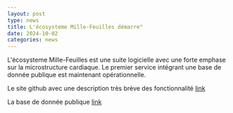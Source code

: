 ```yaml
---
layout: post
type: news
title: L'écosysteme Mille-Feuilles démarre"
date: 2024-10-02
categories: news
---
```


L'écosysteme Mille-Feuilles est une suite logicielle avec une forte emphase sur la microstructure cardiaque.
Le premier service intégrant une base de donnée publique est maintenant opérationnelle.

Le site github avec une description très brève des fonctionnalité
[link](https://github.com/valeryozenne/Mille-Feuilles)

La base de donnée publique
[link](https://mille-feuilles.ihu-liryc.fr/)
